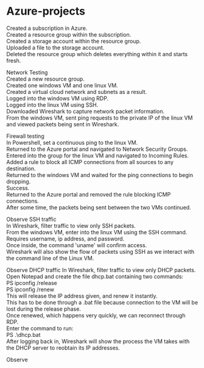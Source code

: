 # Azure-projects

Created a subscription in Azure.  
Created a resource group within the subscription.  
Created a storage account within the resource group.  
Uploaded a file to the storage account.  
Deleted the resource group which deletes everything within it and starts fresh.  

Network Testing  
Created a new resource group.  
Created one windows VM and one linux VM.  
Created a virtual cloud network and subnets as a result.  
Logged into the windows VM using RDP.  
Logged into the linux VM using SSH.  
Downloaded Wireshark to capture network packet information.  
From the windows VM, sent ping requests to the private IP of the linux VM and viewed packets being sent in Wireshark.  

Firewall testing  
In Powershell, set a continuous ping to the linux VM.  
Returned to the Azure portal and navigated to Network Security Groups.  
Entered into the group for the linux VM and navigated to Incoming Rules.  
Added a rule to block all ICMP connections from all sources to any destination.  
Returned to the windows VM and waited for the ping connections to begin dropping.  
Success.  
Returned to the Azure portal and removed the rule blocking ICMP connections.  
After some time, the packets being sent between the two VMs continued.  

Observe SSH traffic  
In Wireshark, filter traffic to view only SSH packets.  
From the windows VM, enter into the linux VM using the SSH command.  
Requires username, ip address, and password.  
Once inside, the command 'uname' will confirm access.  
Wireshark will also show the flow of packets using SSH as we interact with the command line of the Linux VM.  

Observe DHCP traffic
In Wireshark, filter traffic to view only DHCP packets.  
Open Notepad and create the file dhcp.bat containing two commands:  
PS ipconfig /release  
PS ipconfig /renew  
This will release the IP address given, and renew it instantly.  
This has to be done through a .bat file because connection to the VM will be lost during the release phase.  
Once renewed, which happens very quickly, we can reconnect through RDP.  
Enter the command to run:  
PS .\dhcp.bat  
After logging back in, Wireshark will show the process the VM takes with the DHCP server to reobtain its IP addresses.  

Observe
